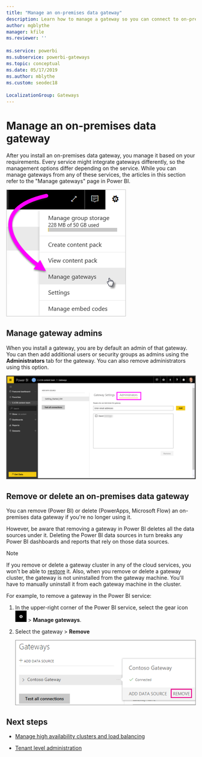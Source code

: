 ```yaml
---
title: "Manage an on-premises data gateway"
description: Learn how to manage a gateway so you can connect to on-premises data.
author: mgblythe
manager: kfile
ms.reviewer: ''

ms.service: powerbi
ms.subservice: powerbi-gateways
ms.topic: conceptual
ms.date: 05/17/2019
ms.author: mblythe
ms.custom: seodec18

LocalizationGroup: Gateways
---
```


# Manage an on-premises data gateway

After you install an on-premises data gateway, you manage it based on your requirements. Every service might integrate gateways differently, so the management options differ depending on the service. While you can manage gateways from any of these services, the articles in this section refer to the "Manage gateways" page in Power BI.

![Manage gateways](media/service-gateway-manage/manage-gateways.png)

## Manage gateway admins

When you install a gateway, you are by default an admin of that gateway. You can then add additional users or security groups as admins using the **Administrators** tab for the gateway. You can also remove administrators using this option.

![Gateway administrators tab](media/service-gateway-manage/gateway-admin-tab.png)

## Remove or delete an on-premises data gateway

You can remove (Power BI) or delete (PowerApps, Microsoft Flow) an on-premises data gateway if you're no longer using it.

However, be aware that removing a gateway in Power BI deletes all the data sources under it. Deleting the Power BI data sources in turn breaks any Power BI dashboards and reports that rely on those data sources.

> [!NOTE]
> If you remove or delete a gateway cluster in any of the cloud services, you won't be able to [restore](service-gateway-migrate.md) it. Also, when you remove or delete a gateway cluster, the gateway is not uninstalled from the gateway machine. You'll have to manually uninstall it from each gateway machine in the cluster.

For example, to remove a gateway in the Power BI service:

1. In the upper-right corner of the Power BI service, select the gear icon ![Settings gear icon](media/service-gateway-manage/icon-gear.png) > **Manage gateways**.

2. Select the gateway > **Remove**

   ![Remove gateway](media/service-gateway-manage/remove-gateway.png)

## Next steps

* [Manage high availability clusters and load balancing](service-gateway-high-availability-clusters.md)

* [Tenant level administration](service-gateway-tenant-level-admin.md)


